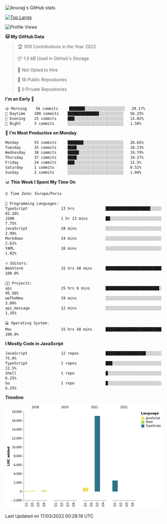 ![Anurag's GitHub stats](https://github-readme-stats.vercel.app/api?username=sufiane&theme=dark&show_icons=true&count_private=true)


[![Top Langs](https://github-readme-stats.vercel.app/api/top-langs/?username=sufiane&layout=compact)](https://github.com/anuraghazra/github-readme-stats)

<!--START_SECTION:waka-->
![Profile Views](http://img.shields.io/badge/Profile%20Views-0-blue)

**🐱 My GitHub Data** 

> 🏆 309 Contributions in the Year 2022
 > 
> 📦 1.5 kB Used in GitHub's Storage 
 > 
> 🚫 Not Opted to Hire
 > 
> 📜 18 Public Repositories 
 > 
> 🔑 0 Private Repositories  
 > 
**I'm an Early 🐤** 

```text
🌞 Morning    56 commits     ███████░░░░░░░░░░░░░░░░░░   29.17% 
🌆 Daytime    108 commits    ██████████████░░░░░░░░░░░   56.25% 
🌃 Evening    25 commits     ███░░░░░░░░░░░░░░░░░░░░░░   13.02% 
🌙 Night      3 commits      ░░░░░░░░░░░░░░░░░░░░░░░░░   1.56%

```
📅 **I'm Most Productive on Monday** 

```text
Monday       55 commits     ███████░░░░░░░░░░░░░░░░░░   28.65% 
Tuesday      35 commits     ████░░░░░░░░░░░░░░░░░░░░░   18.23% 
Wednesday    38 commits     █████░░░░░░░░░░░░░░░░░░░░   19.79% 
Thursday     37 commits     ████░░░░░░░░░░░░░░░░░░░░░   19.27% 
Friday       24 commits     ███░░░░░░░░░░░░░░░░░░░░░░   12.5% 
Saturday     1 commits      ░░░░░░░░░░░░░░░░░░░░░░░░░   0.52% 
Sunday       2 commits      ░░░░░░░░░░░░░░░░░░░░░░░░░   1.04%

```


📊 **This Week I Spent My Time On** 

```text
⌚︎ Time Zone: Europe/Paris

💬 Programming Languages: 
TypeScript               13 hrs              ████████████████████░░░░░   82.26% 
JSON                     1 hr 13 mins        ██░░░░░░░░░░░░░░░░░░░░░░░   7.75% 
JavaScript               28 mins             ░░░░░░░░░░░░░░░░░░░░░░░░░   2.99% 
Markdown                 24 mins             ░░░░░░░░░░░░░░░░░░░░░░░░░   2.62% 
YAML                     18 mins             ░░░░░░░░░░░░░░░░░░░░░░░░░   1.92%

🔥 Editors: 
WebStorm                 15 hrs 48 mins      █████████████████████████   100.0%

🐱‍💻 Projects: 
api                      15 hrs 6 mins       ████████████████████████░   95.56% 
weTheNew                 29 mins             ░░░░░░░░░░░░░░░░░░░░░░░░░   3.09% 
api_message              12 mins             ░░░░░░░░░░░░░░░░░░░░░░░░░   1.35%

💻 Operating System: 
Mac                      15 hrs 48 mins      █████████████████████████   100.0%

```

**I Mostly Code in JavaScript** 

```text
JavaScript               12 repos            ██████████████████░░░░░░░   75.0% 
TypeScript               2 repos             ███░░░░░░░░░░░░░░░░░░░░░░   12.5% 
Shell                    1 repo              █░░░░░░░░░░░░░░░░░░░░░░░░   6.25% 
Go                       1 repo              █░░░░░░░░░░░░░░░░░░░░░░░░   6.25%

```


**Timeline**

![Chart not found](https://raw.githubusercontent.com/Sufiane/Sufiane/main/charts/bar_graph.png) 


 Last Updated on 17/03/2022 00:28:19 UTC
<!--END_SECTION:waka-->


<!--
**Sufiane/sufiane** is a ✨ _special_ ✨ repository because its `README.md` (this file) appears on your GitHub profile.

Here are some ideas to get you started:

- 🔭 I’m currently working on ...
- 🌱 I’m currently learning ...
- 👯 I’m looking to collaborate on ...
- 🤔 I’m looking for help with ...
- 💬 Ask me about ...
- 📫 How to reach me: ...
- 😄 Pronouns: ...
- ⚡ Fun fact: ...
-->

